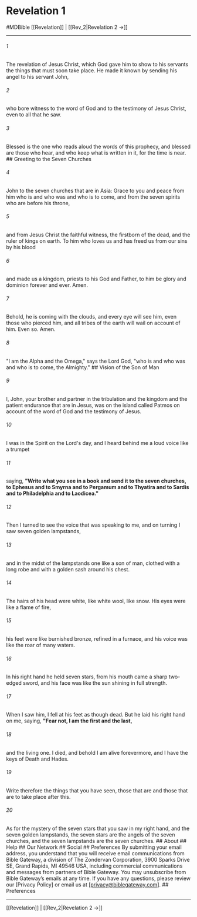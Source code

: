 # Revelation 1
#MDBible
[[Revelation]] | [[Rev_2|Revelation 2 →]]

***






###### 1 


The revelation of Jesus Christ, which God gave him to show to his servants the things that must soon take place. He made it known by sending his angel to his servant John, 





###### 2 


who bore witness to the word of God and to the testimony of Jesus Christ, even to all that he saw. 





###### 3 


Blessed is the one who reads aloud the words of this prophecy, and blessed are those who hear, and who keep what is written in it, for the time is near. ## Greeting to the Seven Churches 





###### 4 


John to the seven churches that are in Asia: Grace to you and peace from him who is and who was and who is to come, and from the seven spirits who are before his throne, 





###### 5 


and from Jesus Christ the faithful witness, the firstborn of the dead, and the ruler of kings on earth. To him who loves us and has freed us from our sins by his blood 





###### 6 


and made us a kingdom, priests to his God and Father, to him be glory and dominion forever and ever. Amen. 





###### 7 


Behold, he is coming with the clouds, and every eye will see him, even those who pierced him, and all tribes of the earth will wail on account of him. Even so. Amen. 





###### 8 


"I am the Alpha and the Omega," says the Lord God, "who is and who was and who is to come, the Almighty." ## Vision of the Son of Man 





###### 9 


I, John, your brother and partner in the tribulation and the kingdom and the patient endurance that are in Jesus, was on the island called Patmos on account of the word of God and the testimony of Jesus. 





###### 10 


I was in the Spirit on the Lord's day, and I heard behind me a loud voice like a trumpet 





###### 11 


saying, **"Write what you see in a book and send it to the seven churches, to Ephesus and to Smyrna and to Pergamum and to Thyatira and to Sardis and to Philadelphia and to Laodicea."** 





###### 12 


Then I turned to see the voice that was speaking to me, and on turning I saw seven golden lampstands, 





###### 13 


and in the midst of the lampstands one like a son of man, clothed with a long robe and with a golden sash around his chest. 





###### 14 


The hairs of his head were white, like white wool, like snow. His eyes were like a flame of fire, 





###### 15 


his feet were like burnished bronze, refined in a furnace, and his voice was like the roar of many waters. 





###### 16 


In his right hand he held seven stars, from his mouth came a sharp two-edged sword, and his face was like the sun shining in full strength. 





###### 17 


When I saw him, I fell at his feet as though dead. But he laid his right hand on me, saying, **"Fear not, I am the first and the last,** 





###### 18 


and the living one. I died, and behold I am alive forevermore, and I have the keys of Death and Hades. 





###### 19 


Write therefore the things that you have seen, those that are and those that are to take place after this. 





###### 20 


As for the mystery of the seven stars that you saw in my right hand, and the seven golden lampstands, the seven stars are the angels of the seven churches, and the seven lampstands are the seven churches. ## About ## Help ## Our Network ## Social ## Preferences By submitting your email address, you understand that you will receive email communications from Bible Gateway, a division of The Zondervan Corporation, 3900 Sparks Drive SE, Grand Rapids, MI 49546 USA, including commercial communications and messages from partners of Bible Gateway. You may unsubscribe from Bible Gateway&rsquo;s emails at any time. If you have any questions, please review our [Privacy Policy] or email us at [privacy@biblegateway.com]. ## Preferences

***

[[Revelation]] | [[Rev_2|Revelation 2 →]]
